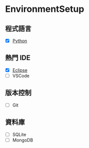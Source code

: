 # EnvironmentSetup

## 程式語言
  - [x] [Python](https://github.com/yuning-lin/EnvironmentSetup/tree/main/Python)

## 熱門 IDE
  - [x] [Eclipse](https://github.com/yuning-lin/EnvironmentSetup/tree/main/Eclipse)
  - [ ] VSCode

## 版本控制
  - [ ] Git

## 資料庫
  - [ ] SQLite
  - [ ] MongoDB
